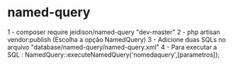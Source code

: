 # named-query
1 - composer require jeidison/named-query "dev-master"
2 - php artisan vendor:publish (Escolha a opção NamedQuery)
3 - Adicione duas SQLs no arquivo "database/named-query/named-query.xml"
4 - Para executar a SQL : NamedQuery::executeNamedQuery('nomedaquery',[parametros]);

